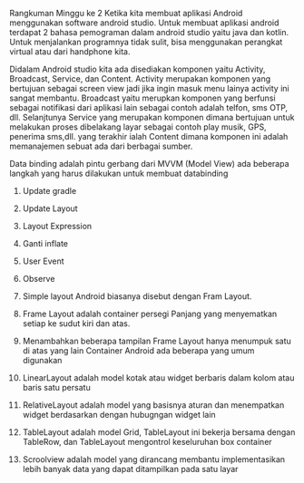 Rangkuman Minggu ke 2
Ketika kita membuat aplikasi Android menggunakan software android studio. 
Untuk membuat aplikasi android terdapat 2 bahasa pemograman dalam android studio yaitu java dan kotlin. 
Untuk menjalankan programnya tidak sulit, bisa menggunakan perangkat virtual atau dari handphone kita.

Didalam Android studio kita ada disediakan komponen yaitu Activity, Broadcast, Service, dan Content.
Activity merupakan komponen yang bertujuan sebagai screen view jadi jika ingin masuk menu lainya activity ini sangat membantu.
Broadcast yaitu merupkan komponen yang berfunsi sebagai notifikasi dari aplikasi lain sebagai contoh adalah telfon, sms OTP, dll.
Selanjtunya Service yang merupakan komponen dimana bertujuan untuk melakukan proses dibelakang layar sebagai contoh play musik, GPS, penerima sms,dll.
yang terakhir ialah Content dimana komponen ini adalah memanajemen sebuat ada dari berbagai sumber.

Data binding adalah pintu gerbang dari MVVM (Model View)
ada beberapa langkah yang harus dilakukan untuk membuat databinding
1. Update gradle
2. Update Layout
3. Layout Expression
4. Ganti inflate
5. User Event
6. Observe

1. Simple layout Android biasanya disebut dengan Fram Layout.
2. Frame Layout adalah container persegi Panjang yang menyematkan setiap ke sudut kiri dan atas.
3. Menambahkan beberapa tampilan Frame Layout hanya menumpuk satu di atas yang lain
Container Android ada beberapa yang umum digunakan
1. LinearLayout adalah model kotak atau widget berbaris dalam kolom atau baris satu persatu
2. RelativeLayout adalah model yang basisnya aturan dan menempatkan widget berdasarkan dengan hubugngan widget lain
3. TableLayout adalah model Grid, TableLayout ini bekerja bersama dengan TableRow, dan TableLayout
   mengontrol keseluruhan box container
4. Scroolview adalah model yang dirancang membantu implementasikan lebih banyak data yang dapat
   ditampilkan pada satu layar
